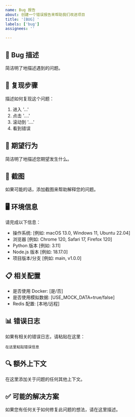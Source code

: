 ```yaml
---
name: Bug 报告
about: 创建一个错误报告来帮助我们改进项目
title: '[BUG] '
labels: ['bug']
assignees: ''

---
```


## 🐛 Bug 描述
简洁明了地描述遇到的问题。

## 🔄 复现步骤
描述如何复现这个问题：
1. 进入 '...'
2. 点击 '....'
3. 滚动到 '....'
4. 看到错误

## 🎯 期望行为
简洁明了地描述您期望发生什么。

## 📸 截图
如果可能的话，添加截图来帮助解释您的问题。

## 🖥️ 环境信息
请完成以下信息：
- 操作系统: [例如: macOS 13.0, Windows 11, Ubuntu 22.04]
- 浏览器 [例如: Chrome 120, Safari 17, Firefox 120]
- Python 版本 [例如: 3.11]
- Node.js 版本 [例如: 18.17.0]
- 项目版本/分支 [例如: main, v1.0.0]

## 📋 相关配置
- 是否使用 Docker: [是/否]
- 是否使用模拟数据: [USE_MOCK_DATA=true/false]
- Redis 配置: [本地/远程]

## 📊 错误日志
如果有相关的错误日志，请粘贴在这里：
```
在这里粘贴错误信息
```

## 🔍 额外上下文
在这里添加关于问题的任何其他上下文。

## ✅ 可能的解决方案
如果您有任何关于如何修复此问题的想法，请在这里描述。